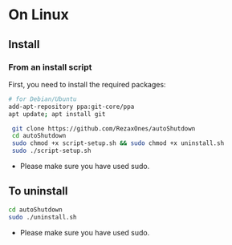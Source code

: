 # On Linux

## Install

### From an install script


First, you need to install the required packages:

```bash
# for Debian/Ubuntu
add-apt-repository ppa:git-core/ppa
apt update; apt install git
```

```bash
 git clone https://github.com/RezaxOnes/autoShutdown
 cd autoShutdown
 sudo chmod +x script-setup.sh && sudo chmod +x uninstall.sh
 sudo ./script-setup.sh
```
- Please make sure you have used sudo.

## To uninstall

```bash
cd autoShutdown
sudo ./uninstall.sh
```

- Please make sure you have used sudo.
